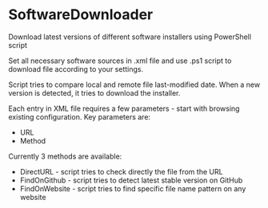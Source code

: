 # SoftwareDownloader
Download latest versions of different software installers using PowerShell script

Set all necessary software sources in .xml file and use .ps1 script to download file according to your settings.

Script tries to compare local and remote file last-modified date. When a new version is detected, it tries to download the installer.

Each entry in XML file requires a few parameters - start with browsing existing configuration.
Key parameters are:
- URL
- Method

Currently 3 methods are available:
- DirectURL - script tries to check directly the file from the URL
- FindOnGithub - script tries to detect latest stable version on GitHub
- FindOnWebsite - script tries to find specific file name pattern on any website